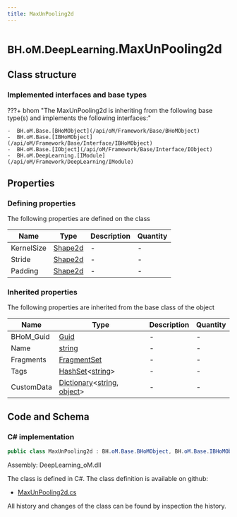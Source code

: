 ```yaml
---
title: MaxUnPooling2d
---
```


# <small>BH.oM.DeepLearning.</small>**MaxUnPooling2d**



## Class structure

### Implemented interfaces and base types

???+ bhom "The MaxUnPooling2d is inheriting from the following base type(s) and implements the following interfaces:"

    -  BH.oM.Base.[BHoMObject](/api/oM/Framework/Base/BHoMObject)
    -  BH.oM.Base.[IBHoMObject](/api/oM/Framework/Base/Interface/IBHoMObject)
    -  BH.oM.Base.[IObject](/api/oM/Framework/Base/Interface/IObject)
    -  BH.oM.DeepLearning.[IModule](/api/oM/Framework/DeepLearning/IModule)


## Properties



### Defining properties

The following properties are defined on the class

| Name             | Type             | Description      | Quantity         |
|------------------|------------------|------------------|------------------|
| KernelSize | [Shape2d](/api/oM/Framework/DeepLearning/Shape2d) | - | - |
| Stride | [Shape2d](/api/oM/Framework/DeepLearning/Shape2d) | - | - |
| Padding | [Shape2d](/api/oM/Framework/DeepLearning/Shape2d) | - | - |


### Inherited properties
The following properties are inherited from the base class of the object

| Name             | Type             | Description      | Quantity         |
|------------------|------------------|------------------|------------------|
| BHoM_Guid | [Guid](https://learn.microsoft.com/en-us/dotnet/api/System.Guid?view=netstandard-2.0) | - | - |
| Name | [string](https://learn.microsoft.com/en-us/dotnet/api/System.String?view=netstandard-2.0) | - | - |
| Fragments | [FragmentSet](/api/oM/Framework/Base/FragmentSet) | - | - |
| Tags | [HashSet](https://learn.microsoft.com/en-us/dotnet/api/System.Collections.Generic.HashSet-1?view=netstandard-2.0)&lt;[string](https://learn.microsoft.com/en-us/dotnet/api/System.String?view=netstandard-2.0)&gt; | - | - |
| CustomData | [Dictionary](https://learn.microsoft.com/en-us/dotnet/api/System.Collections.Generic.Dictionary-2?view=netstandard-2.0)&lt;[string](https://learn.microsoft.com/en-us/dotnet/api/System.String?view=netstandard-2.0), [object](https://learn.microsoft.com/en-us/dotnet/api/System.Object?view=netstandard-2.0)&gt; | - | - |


## Code and Schema

### C# implementation

``` C# title="C#"
public class MaxUnPooling2d : BH.oM.Base.BHoMObject, BH.oM.Base.IBHoMObject, BH.oM.Base.IObject, BH.oM.DeepLearning.IModule
```

Assembly: DeepLearning_oM.dll

The class is defined in C#. The class definition is available on github:

- [MaxUnPooling2d.cs](https://github.com/BHoM/BHoM/blob/develop/DeepLearning_oM/Layers\MaxUnPooling2d.cs)

All history and changes of the class can be found by inspection the history.
